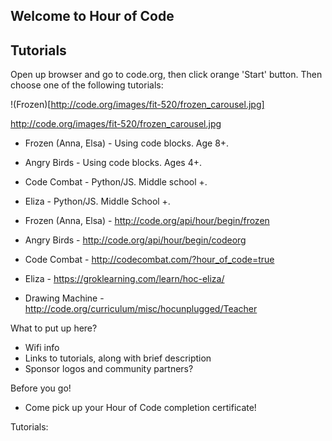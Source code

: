 ## Welcome to Hour of Code

## Tutorials

Open up browser and go to code.org, then click orange 'Start' button. Then choose one of the following tutorials:

!(Frozen)[http://code.org/images/fit-520/frozen_carousel.jpg]

http://code.org/images/fit-520/frozen_carousel.jpg

* Frozen (Anna, Elsa) - Using code blocks. Age 8+.
* Angry Birds - Using code blocks. Ages 4+.
* Code Combat - Python/JS. Middle school +.
* Eliza - Python/JS. Middle School +.


* Frozen (Anna, Elsa) - http://code.org/api/hour/begin/frozen
* Angry Birds - http://code.org/api/hour/begin/codeorg
* Code Combat - http://codecombat.com/?hour_of_code=true
* Eliza - https://groklearning.com/learn/hoc-eliza/
* Drawing Machine - http://code.org/curriculum/misc/hocunplugged/Teacher



What to put up here?
- Wifi info
- Links to tutorials, along with brief description
- Sponsor logos and community partners?

Before you go!
- Come pick up your Hour of Code completion certificate!


Tutorials:
